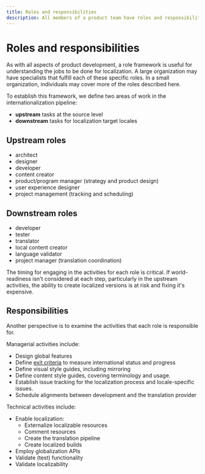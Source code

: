 ```yaml
---
title: Roles and responsibilities
description: All members of a product team have roles and responsibilities with respect to globalization and localization. This article describes a role framework to help understand the jobs to be done.
---
```


# Roles and responsibilities

As with all aspects of product development, a role framework is useful for understanding the jobs to be done for localization.
A large organization may have specialists that fulfill each of these specific roles.
In a small organization, individuals may cover more of the roles described here.

To establish this framework, we define two areas of work in the internationalization pipeline:

* **upstream** tasks at the source level
* **downstream** tasks for localization target locales

## Upstream  roles

* architect
* designer
* developer
* content creator
* product/program manager (strategy and product design)
* user experience designer
* project management (tracking and scheduling)

## Downstream roles

* developer
* tester
* translator
* local content creator
* language validator
* project manager (translation coordination)

The timing for engaging in the activities for each role is critical.
If world-readiness isn't considered at each step, particularly in the upstream activities, the ability to create localized versions is at risk and fixing it's expensive.

## Responsibilities

Another perspective is to examine the activities that each role is responsible for.

Managerial activities include:

* Design global features
* Define [exit criteria](exit-criteria.md) to measure international status and progress
* Define visual style guides, including mirroring
* Define content style guides, covering terminology and usage.
* Establish issue tracking for the localization process and locale-specific issues.
* Schedule alignments between development and the translation provider

Technical activities include:

* Enable localization:
  * Externalize localizable resources
  * Comment resources
  * Create the translation pipeline
  * Create localized builds
* Employ globalization APIs
* Validate (test) functionality
* Validate localizability
